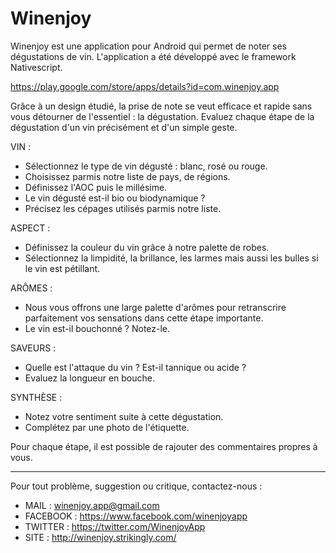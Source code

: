 # Winenjoy

Winenjoy est une application pour Android qui permet de noter ses dégustations de vin.
L'application a été développé avec le framework Nativescript.

https://play.google.com/store/apps/details?id=com.winenjoy.app

Grâce à un design étudié, la prise de note se veut efficace et rapide sans vous détourner de l'essentiel : la dégustation.
Evaluez chaque étape de la dégustation d'un vin précisément et d'un simple geste.

VIN :
* Sélectionnez le type de vin dégusté : blanc, rosé ou rouge.
* Choisissez parmis notre liste de pays, de régions.
* Définissez l'AOC puis le millésime.
* Le vin dégusté est-il bio ou biodynamique ?
* Précisez les cépages utilisés parmis notre liste.

ASPECT :
* Définissez la couleur du vin grâce à notre palette de robes.
* Sélectionnez la limpidité, la brillance, les larmes mais aussi les bulles si le vin est pétillant.

ARÔMES :
* Nous vous offrons une large palette d'arômes pour retranscrire parfaitement vos sensations dans cette étape importante.
* Le vin est-il bouchonné ? Notez-le.

SAVEURS :
* Quelle est l'attaque du vin ? Est-il tannique ou acide ?
* Evaluez la longueur en bouche.

SYNTHÈSE :
* Notez votre sentiment suite à cette dégustation.
* Complétez par une photo de l'étiquette.

Pour chaque étape, il est possible de rajouter des commentaires propres à vous.

---

Pour tout problème, suggestion ou critique, contactez-nous :

* MAIL : winenjoy.app@gmail.com
* FACEBOOK : https://www.facebook.com/winenjoyapp
* TWITTER : https://twitter.com/WinenjoyApp
* SITE : http://winenjoy.strikingly.com/
